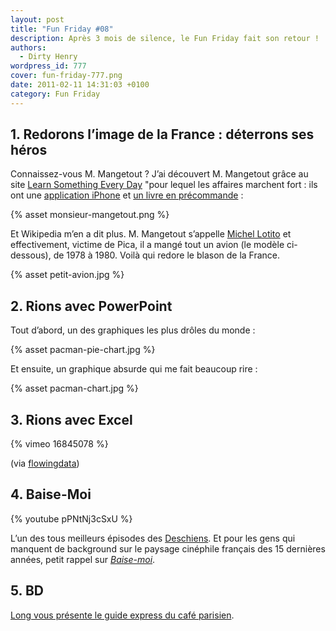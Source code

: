 ```yaml
---
layout: post
title: "Fun Friday #08"
description: Après 3 mois de silence, le Fun Friday fait son retour !
authors:
  - Dirty Henry
wordpress_id: 777
cover: fun-friday-777.png
date: 2011-02-11 14:31:03 +0100
category: Fun Friday
---
```


## 1. Redorons l’image de la France : déterrons ses héros

Connaissez-vous M. Mangetout ? J’ai découvert M. Mangetout grâce au site
[Learn Something Every Day](http://www.learnsomethingeveryday.co.uk/#/2010/11/06)
"pour lequel les affaires marchent fort : ils ont une
[application iPhone](http://itunes.apple.com/fr/app/learn-something-every-day/id403233770?mt=8)
et
[un livre en précommande](http://www.amazon.com/Learn-Something-Every-Day-Young/dp/0399536663") :

{% asset monsieur-mangetout.png %}

Et Wikipedia m’en a dit plus. M. Mangetout s’appelle
[Michel Lotito](http://fr.wikipedia.org/wiki/Monsieur_Mangetout) et
effectivement, victime de Pica, il a mangé tout un avion (le modèle ci-dessous),
de 1978 à 1980. Voilà qui redore le blason de la France.

{% asset petit-avion.jpg %}

## 2. Rions avec PowerPoint

Tout d’abord, un des graphiques les plus drôles du monde :

{% asset pacman-pie-chart.jpg %}

Et ensuite, un graphique absurde qui me fait beaucoup rire :

{% asset pacman-chart.jpg %}

## 3. Rions avec Excel

{% vimeo 16845078 %}

(via [flowingdata](http://flowingdata.com/2010/11/24/spreadsheet-invasion/))

## 4. Baise-Moi

{% youtube pPNtNj3cSxU %}

L’un des tous meilleurs épisodes des [Deschiens][2]. Et pour les gens qui
manquent de background sur le paysage cinéphile français des 15 dernières
années, petit rappel sur [_Baise-moi_][1].

## 5. BD

[Long vous présente le guide express du café parisien](http://long.blog.lemonde.fr/2010/12/08/un-cafe-a-paris/).

[1]: https://fr.wikipedia.org/wiki/Baise-moi_(film)
[2]: https://fr.wikipedia.org/wiki/Les_Deschiens
